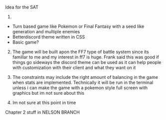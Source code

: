 Idea for the SAT 

1)
- Turn based game like Pokemon or Final Fantasy with a seed like generation and multiple enemies 
- Betterdiscord theme written in CSS 
- Basic game?

2) The game will be built apon the FF7 type of battle system since its famillar to me and my interest in ff7 is huge. Frank said this was good 
if things go sideways the discord theme can be used as it can help people with customization with their client and what they want on it 


3) The constraints may include the right amount of balancing in the game when stats are implemented. Technically it will be run in the terminal unless i can make the game with a pokemon style full screen with graphics but im not sure about this 

4) Im not sure at this point in time 


Chapter 2 stuff in NELSON BRANCH 
